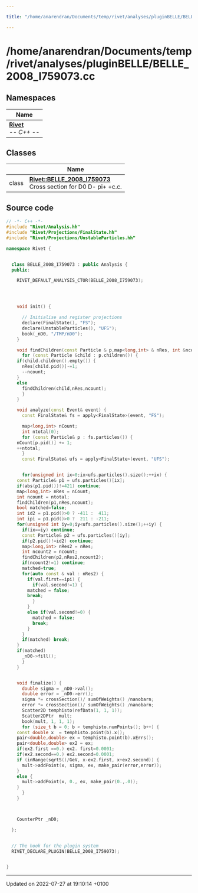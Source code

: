 ```yaml
---

title: "/home/anarendran/Documents/temp/rivet/analyses/pluginBELLE/BELLE_2008_I759073.cc"

---
```


# /home/anarendran/Documents/temp/rivet/analyses/pluginBELLE/BELLE_2008_I759073.cc



## Namespaces

| Name           |
| -------------- |
| **[Rivet](http://example.org/namespaces/namespacerivet/)** <br>-*- C++ -*-  |

## Classes

|                | Name           |
| -------------- | -------------- |
| class | **[Rivet::BELLE_2008_I759073](http://example.org/classes/classrivet_1_1belle__2008__i759073/)** <br>Cross section for D0 D- pi+ +c.c.  |




## Source code

```cpp
// -*- C++ -*-
#include "Rivet/Analysis.hh"
#include "Rivet/Projections/FinalState.hh"
#include "Rivet/Projections/UnstableParticles.hh"

namespace Rivet {


  class BELLE_2008_I759073 : public Analysis {
  public:

    RIVET_DEFAULT_ANALYSIS_CTOR(BELLE_2008_I759073);




    void init() {

      // Initialise and register projections
      declare(FinalState(), "FS");
      declare(UnstableParticles(), "UFS");
      book(_nD0, "/TMP/nD0");
    }

    void findChildren(const Particle & p,map<long,int> & nRes, int &ncount) {
      for (const Particle &child : p.children()) {
    if(child.children().empty()) {
      nRes[child.pid()]-=1;
      --ncount;
    }
    else
      findChildren(child,nRes,ncount);
      }
    }

    void analyze(const Event& event) {
      const FinalState& fs = apply<FinalState>(event, "FS");

      map<long,int> nCount;
      int ntotal(0);
      for (const Particle& p : fs.particles()) {
    nCount[p.pid()] += 1;
    ++ntotal;
      }
      const FinalState& ufs = apply<FinalState>(event, "UFS");


      for(unsigned int ix=0;ix<ufs.particles().size();++ix) {
    const Particle& p1 = ufs.particles()[ix];
    if(abs(p1.pid())!=421) continue;
    map<long,int> nRes = nCount;
    int ncount = ntotal;
    findChildren(p1,nRes,ncount);
    bool matched=false;
    int id2 = p1.pid()>0 ? -411 :  411;
    int ipi = p1.pid()>0 ?  211 : -211;
    for(unsigned int iy=0;iy<ufs.particles().size();++iy) {
      if(ix==iy) continue;
      const Particle& p2 = ufs.particles()[iy];
      if(p2.pid()!=id2) continue;
      map<long,int> nRes2 = nRes;
      int ncount2 = ncount;
      findChildren(p2,nRes2,ncount2);
      if(ncount2!=1) continue;
      matched=true;
      for(auto const & val : nRes2) {
        if(val.first==ipi) {
          if(val.second!=1) {
        matched = false;
        break;
          }
        }
        else if(val.second!=0) {
          matched = false;
          break;
        }
      }
      if(matched) break;
    }
    if(matched)
      _nD0->fill();
      }
    }


    void finalize() {
      double sigma = _nD0->val();
      double error = _nD0->err();
      sigma *= crossSection()/ sumOfWeights() /nanobarn;
      error *= crossSection()/ sumOfWeights() /nanobarn; 
      Scatter2D temphisto(refData(1, 1, 1));
      Scatter2DPtr  mult;
      book(mult, 1, 1, 1);
      for (size_t b = 0; b < temphisto.numPoints(); b++) {
    const double x  = temphisto.point(b).x();
    pair<double,double> ex = temphisto.point(b).xErrs();
    pair<double,double> ex2 = ex;
    if(ex2.first ==0.) ex2. first=0.0001;
    if(ex2.second==0.) ex2.second=0.0001;
    if (inRange(sqrtS()/GeV, x-ex2.first, x+ex2.second)) {
      mult->addPoint(x, sigma, ex, make_pair(error,error));
    }
    else {
      mult->addPoint(x, 0., ex, make_pair(0.,.0));
    }
      }
    }



    CounterPtr _nD0;

  };


  // The hook for the plugin system
  RIVET_DECLARE_PLUGIN(BELLE_2008_I759073);


}
```


-------------------------------

Updated on 2022-07-27 at 19:10:14 +0100
